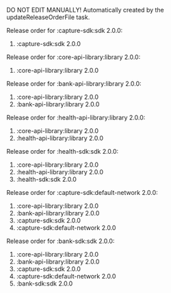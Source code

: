 DO NOT EDIT MANUALLY!
Automatically created by the updateReleaseOrderFile task.

Release order for :capture-sdk:sdk 2.0.0:
 1. :capture-sdk:sdk 2.0.0

Release order for :core-api-library:library 2.0.0:
 1. :core-api-library:library 2.0.0

Release order for :bank-api-library:library 2.0.0:
 1. :core-api-library:library 2.0.0
 2. :bank-api-library:library 2.0.0

Release order for :health-api-library:library 2.0.0:
 1. :core-api-library:library 2.0.0
 2. :health-api-library:library 2.0.0

Release order for :health-sdk:sdk 2.0.0:
 1. :core-api-library:library 2.0.0
 2. :health-api-library:library 2.0.0
 3. :health-sdk:sdk 2.0.0

Release order for :capture-sdk:default-network 2.0.0:
 1. :core-api-library:library 2.0.0
 2. :bank-api-library:library 2.0.0
 3. :capture-sdk:sdk 2.0.0
 4. :capture-sdk:default-network 2.0.0

Release order for :bank-sdk:sdk 2.0.0:
 1. :core-api-library:library 2.0.0
 2. :bank-api-library:library 2.0.0
 3. :capture-sdk:sdk 2.0.0
 4. :capture-sdk:default-network 2.0.0
 5. :bank-sdk:sdk 2.0.0

